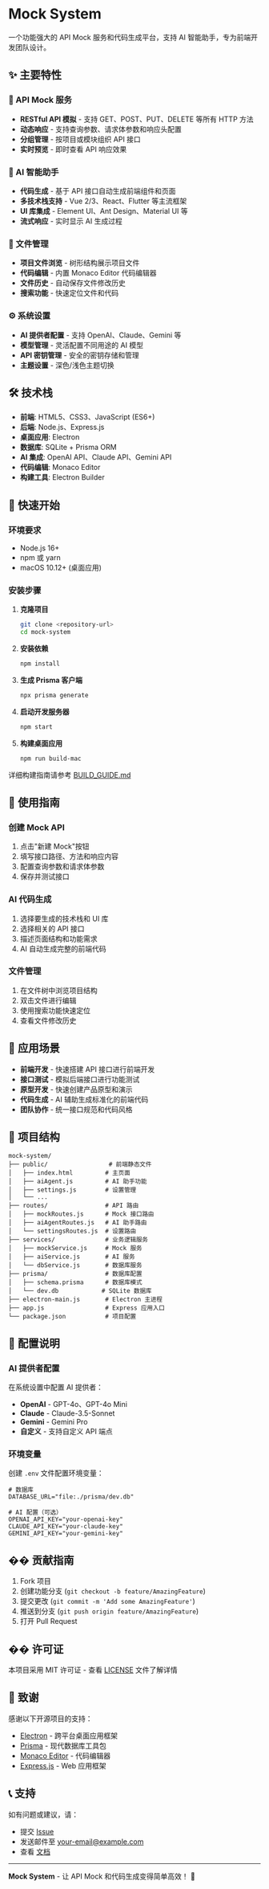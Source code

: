 # Mock System

一个功能强大的 API Mock 服务和代码生成平台，支持 AI 智能助手，专为前端开发团队设计。

## ✨ 主要特性

### 🚀 API Mock 服务
- **RESTful API 模拟** - 支持 GET、POST、PUT、DELETE 等所有 HTTP 方法
- **动态响应** - 支持查询参数、请求体参数和响应头配置
- **分组管理** - 按项目或模块组织 API 接口
- **实时预览** - 即时查看 API 响应效果

### 🤖 AI 智能助手
- **代码生成** - 基于 API 接口自动生成前端组件和页面
- **多技术栈支持** - Vue 2/3、React、Flutter 等主流框架
- **UI 库集成** - Element UI、Ant Design、Material UI 等
- **流式响应** - 实时显示 AI 生成过程

### 📁 文件管理
- **项目文件浏览** - 树形结构展示项目文件
- **代码编辑** - 内置 Monaco Editor 代码编辑器
- **文件历史** - 自动保存文件修改历史
- **搜索功能** - 快速定位文件和代码

### ⚙️ 系统设置
- **AI 提供者配置** - 支持 OpenAI、Claude、Gemini 等
- **模型管理** - 灵活配置不同用途的 AI 模型
- **API 密钥管理** - 安全的密钥存储和管理
- **主题设置** - 深色/浅色主题切换

## 🛠️ 技术栈

- **前端**: HTML5、CSS3、JavaScript (ES6+)
- **后端**: Node.js、Express.js
- **桌面应用**: Electron
- **数据库**: SQLite + Prisma ORM
- **AI 集成**: OpenAI API、Claude API、Gemini API
- **代码编辑**: Monaco Editor
- **构建工具**: Electron Builder

## 🚀 快速开始

### 环境要求
- Node.js 16+ 
- npm 或 yarn
- macOS 10.12+ (桌面应用)

### 安装步骤

1. **克隆项目**
   ```bash
   git clone <repository-url>
   cd mock-system
   ```

2. **安装依赖**
   ```bash
   npm install
   ```

3. **生成 Prisma 客户端**
   ```bash
   npx prisma generate
   ```

4. **启动开发服务器**
   ```bash
   npm start
   ```

5. **构建桌面应用**
   ```bash
   npm run build-mac
   ```

详细构建指南请参考 [BUILD_GUIDE.md](./BUILD_GUIDE.md)

## 📖 使用指南

### 创建 Mock API
1. 点击"新建 Mock"按钮
2. 填写接口路径、方法和响应内容
3. 配置查询参数和请求体参数
4. 保存并测试接口

### AI 代码生成
1. 选择要生成的技术栈和 UI 库
2. 选择相关的 API 接口
3. 描述页面结构和功能需求
4. AI 自动生成完整的前端代码

### 文件管理
1. 在文件树中浏览项目结构
2. 双击文件进行编辑
3. 使用搜索功能快速定位
4. 查看文件修改历史

## 🎯 应用场景

- **前端开发** - 快速搭建 API 接口进行前端开发
- **接口测试** - 模拟后端接口进行功能测试
- **原型开发** - 快速创建产品原型和演示
- **代码生成** - AI 辅助生成标准化的前端代码
- **团队协作** - 统一接口规范和代码风格

## 📁 项目结构

```
mock-system/
├── public/                 # 前端静态文件
│   ├── index.html         # 主页面
│   ├── aiAgent.js         # AI 助手功能
│   ├── settings.js        # 设置管理
│   └── ...
├── routes/                # API 路由
│   ├── mockRoutes.js      # Mock 接口路由
│   ├── aiAgentRoutes.js   # AI 助手路由
│   └── settingsRoutes.js  # 设置路由
├── services/              # 业务逻辑服务
│   ├── mockService.js     # Mock 服务
│   ├── aiService.js       # AI 服务
│   └── dbService.js       # 数据库服务
├── prisma/                # 数据库配置
│   ├── schema.prisma      # 数据库模式
│   └── dev.db            # SQLite 数据库
├── electron-main.js       # Electron 主进程
├── app.js                 # Express 应用入口
└── package.json           # 项目配置
```

## 🔧 配置说明

### AI 提供者配置
在系统设置中配置 AI 提供者：
- **OpenAI** - GPT-4o、GPT-4o Mini
- **Claude** - Claude-3.5-Sonnet
- **Gemini** - Gemini Pro
- **自定义** - 支持自定义 API 端点

### 环境变量
创建 `.env` 文件配置环境变量：
```env
# 数据库
DATABASE_URL="file:./prisma/dev.db"

# AI 配置（可选）
OPENAI_API_KEY="your-openai-key"
CLAUDE_API_KEY="your-claude-key"
GEMINI_API_KEY="your-gemini-key"
```

## �� 贡献指南

1. Fork 项目
2. 创建功能分支 (`git checkout -b feature/AmazingFeature`)
3. 提交更改 (`git commit -m 'Add some AmazingFeature'`)
4. 推送到分支 (`git push origin feature/AmazingFeature`)
5. 打开 Pull Request

## �� 许可证

本项目采用 MIT 许可证 - 查看 [LICENSE](LICENSE) 文件了解详情

## 🙏 致谢

感谢以下开源项目的支持：
- [Electron](https://electronjs.org/) - 跨平台桌面应用框架
- [Prisma](https://prisma.io/) - 现代数据库工具包
- [Monaco Editor](https://microsoft.github.io/monaco-editor/) - 代码编辑器
- [Express.js](https://expressjs.com/) - Web 应用框架

## 📞 支持

如有问题或建议，请：
- 提交 [Issue](https://github.com/your-repo/issues)
- 发送邮件至 your-email@example.com
- 查看 [文档](https://your-docs-url.com)

---

**Mock System** - 让 API Mock 和代码生成变得简单高效！ 🚀
